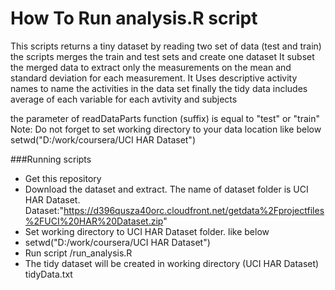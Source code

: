 How To Run analysis.R script
========================================================

This scripts returns a tiny dataset by reading two set of data (test and train)
the scripts merges the train and test sets and create one dataset
It subset the merged data to extract only the measurements on the 
mean and standard deviation for each measurement. 
It Uses descriptive activity names to name the activities in the data set
finally the tidy data includes average of each variable for each avtivity and subjects       

the parameter of readDataParts function (suffix) is equal to  "test" or "train" 
Note: Do not forget to set working directory to your data location like below
setwd("D:/work/coursera/UCI HAR Dataset")


###Running scripts
- Get this  repository 
- Download the dataset and extract. The name of dataset folder is UCI HAR Dataset. Dataset:"https://d396qusza40orc.cloudfront.net/getdata%2Fprojectfiles%2FUCI%20HAR%20Dataset.zip"
- Set working directory to   UCI HAR Dataset folder. like below
- setwd("D:/work/coursera/UCI HAR Dataset")
- Run script <path to>/run_analysis.R
- The tidy dataset will be created  in working directory (UCI HAR Dataset) tidyData.txt
